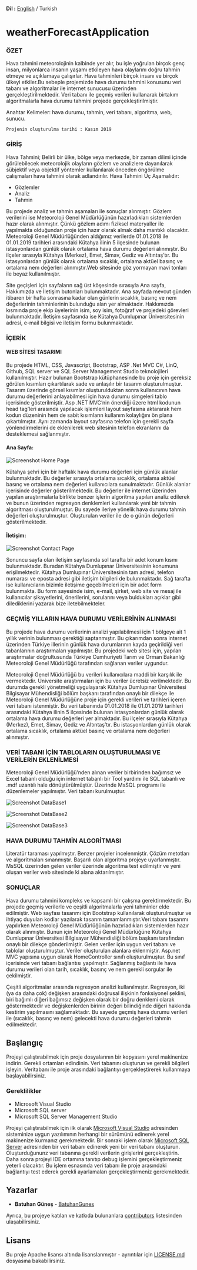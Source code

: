 **Dil :** [English](https://github.com/BatuhanGunes/weatherForecastApplication) / Turkish

# weatherForecastApplication

### ÖZET

Hava tahmini meteorolojinin kalbinde yer alır, bu işle yoğrulan birçok genç insan, milyonlarca insanın yaşamı etkileyen hava olaylarını doğru tahmin etmeye ve açıklamaya çalışırlar. Hava tahminleri birçok insanı ve birçok ülkeyi etkiler.Bu sebeple projemizde hava durumu tahmini konusunu veri tabanı ve algoritmalar ile internet sunucusu üzerinden gerçekleştirilmektedir. Veri tabanı ile geçmiş verileri kullanarak birtakım algoritmalarla hava durumu tahmini projede gerçekleştirilmiştir.

Anahtar Kelimeler: hava durumu, tahmin, veri tabanı, algoritma, web, sunucu.

```
Projenin oluşturulma tarihi : Kasım 2019
```

### GİRİŞ

Hava Tahmini; Belirli bir ülke, bölge veya merkezde, bir zaman dilimi içinde görülebilecek meteorolojik olayların gözlem ve analizlere dayanılarak sübjektif veya objektif yöntemler kullanılarak önceden öngörülme çalışmaları hava tahmini olarak adlandırılır.
Hava Tahmini Üç Aşamalıdır:

-	Gözlemler
-	Analiz
-	Tahmin

Bu projede analiz ve tahmin aşamaları ile sonuçlar alınmıştır. Gözlem verilerini ise Meteoroloji Genel Müdürlüğünün hazırladıkları sistemlerden hazır olarak alınmıştır. Çünkü gözlem adımı fiziksel materyaller ile yapılmakta olduğundan proje için hazır olarak almak daha mantıklı olacaktır. Meteoroloji Genel Müdürlüğünden aldığımız verilerde 01.01.2018 ile 01.01.2019 tarihleri arasındaki Kütahya ilinin 5 ilçesinde bulunan istasyonlardan günlük olarak ortalama hava durumu değerleri alınmıştır. Bu ilçeler sırasıyla Kütahya (Merkez), Emet, Simav, Gediz ve Altıntaş’tır. Bu istasyonlardan günlük olarak ortalama sıcaklık, ortalama aktüel basınç ve ortalama nem değerleri alınmıştır.Web sitesinde göz yormayan mavi tonları ile beyaz kullanılmıştır. 

Site geçişleri için sayfaların sağ üst köşesinde sırasıyla Ana sayfa, Hakkımızda ve İletişim butonları bulunmaktadır. Ana sayfada mevcut günden itibaren bir hafta sonrasına kadar olan günlerin sıcaklık, basınç ve nem değerlerinin tahminlerinin bulunduğu alan yer almaktadır. Hakkımızda kısmında proje ekip üyelerinin isim, soy isim, fotoğraf ve projedeki görevleri bulunmaktadır. İletişim sayfasında ise Kütahya Dumlupınar Üniversitesinin adresi, e-mail bilgisi ve iletişim formu bulunmaktadır.

### İÇERİK
#### WEB SİTESİ TASARIMI 

Bu projede HTML, CSS, Javascript, Bootstrap, ASP .Net MVC C#, LinQ, Github, SQL server ve SQL Server Management Studio teknolojileri kullanılmıştır. Hazır bulunan Bootstrap kütüphanesinde bu proje için gereksiz görülen kısımları çıkartılarak sade ve anlaşılır bir tasarım oluşturulmuştur. Tasarım üzerinde görsel kısımlar oluşturulduktan sonra kullanıcının hava durumu değerlerini anlayabilmesi için hava durumu simgeleri tablo içerisinde gösterilmiştir. Asp .NET MVC’nin önerdiği üzere html kodunun head tag’leri arasında yapılacak işlemleri layout sayfasına aktararak hem kodun düzeninin hem de sabit kısımların kullanım kolaylığını ön plana çıkartılmıştır. Aynı zamanda layout sayfasına telefon için gerekli sayfa yönlendirmelerini de eklenilerek web sitesinin telefon ekranlarını da desteklemesi sağlanmıştır.

#### Ana Sayfa:

![Screenshot Home Page](https://github.com/BatuhanGunes/weatherForecastApplication/blob/master/Screenshots/Homepage.png)

Kütahya şehri için bir haftalık hava durumu değerleri için günlük alanlar bulunmaktadır. Bu değerler sırasıyla ortalama sıcaklık, ortalama aktüel basınç ve ortalama nem değerleri kullanıcılara sunulmaktadır. Günlük alanlar içerisinde değerler gösterilmektedir.  Bu değerler ile internet üzerinden yapılan araştırmalarla birlikte benzer işlerin algoritma yapıları analiz edilerek ve bunun üzerinden regresyon denklemleri kullanılarak yeni bir tahmin algoritması oluşturulmuştur. Bu sayede ileriye yönelik hava durumu tahmin değerleri oluşturulmuştur. Oluşturulan veriler ile de o günün değerleri gösterilmektedir.

#### İletişim:

![Screenshot Contact Page](https://github.com/BatuhanGunes/weatherForecastApplication/blob/master/Screenshots/ContactPage.png)

Sonuncu sayfa olan iletişim sayfasında sol tarafta bir adet konum kısmı bulunmaktadır. Buradan Kütahya Dumlupınar Üniversitesinin konumuna erişilmektedir. Kütahya Dumlupınar Üniversitesinin tam adresi, telefon numarası ve eposta adresi gibi iletişim bilgileri de bulunmaktadır. Sağ tarafta ise kullanıcıların bizimle iletişime geçebilmeleri için bir adet form bulunmakta. Bu form sayesinde isim, e-mail, şirket, web site ve mesaj ile kullanıcılar şikayetlerini, önerilerini, sorularını veya buldukları açıklar gibi dilediklerini yazarak bize iletebilmekteler.


### GEÇMİŞ YILLARIN HAVA DURUMU VERİLERİNİN ALINMASI

Bu projede hava durumu verilerinin analizi yapılabilmesi için 1 bölgeye ait 1 yıllık verinin bulunması gerektiği saptanmıştır. Bu çıkarımdan sonra internet üzerinden Türkiye illerinin günlük hava durumlarının kayda geçirildiği veri tabanlarının araştırmaları yapılmıştır. Bu projedeki web sitesi için, yapılan araştırmalar doğrultusunda Türkiye Cumhuriyeti Tarım ve Orman Bakanlığı Meteoroloji Genel Müdürlüğü tarafından sağlanan veriler uygundur.

Meteoroloji Genel Müdürlüğü bu verileri kullanıcılara maddi bir karşılık ile vermektedir. Üniversite araştırmaları için bu veriler ücretsiz verilmektedir. Bu durumda gerekli yönetmeliği uygulayarak Kütahya Dumlupınar Üniversitesi Bilgisayar Mühendisliği bölüm başkanı tarafından onaylı bir dilekçe ile Meteoroloji Genel Müdürlüğüne proje için gerekli verileri ve tarihleri içeren veri tabanı istenmiştir. Bu veri tabanında 01.01.2018 ile 01.01.2019 tarihleri arasındaki Kütahya ilinin 5 ilçesinde bulunan istasyonlardan günlük olarak ortalama hava durumu değerleri yer almaktadır. Bu ilçeler sırasıyla Kütahya (Merkez), Emet, Simav, Gediz ve Altıntaş’tır. Bu istasyonlardan günlük olarak ortalama sıcaklık, ortalama aktüel basınç ve ortalama nem değerleri alınmıştır.

### VERİ TABANI İÇİN TABLOLARIN OLUŞTURULMASI VE VERİLERİN EKLENİLMESİ

Meteoroloji Genel Müdürlüğü’nden alınan veriler birbirinden bağımsız ve Excel tabanlı olduğu için internet tabanlı bir Tool yardımı ile SQL tabanlı ve .mdf uzantılı hale dönüştürülmüştür. Üzerinde MsSQL programı ile düzenlemeler yapılmıştır. Veri tabanı kurulmuştur.

![Screenshot DataBase1](https://github.com/BatuhanGunes/weatherForecastApplication/blob/master/Screenshots/Database0.png)

![Screenshot DataBase2](https://github.com/BatuhanGunes/weatherForecastApplication/blob/master/Screenshots/Database.png)

![Screenshot DataBase3](https://github.com/BatuhanGunes/weatherForecastApplication/blob/master/Screenshots/Database2.png)

### HAVA DURUMU TAHMİN ALGORİTMASI

Literatür taraması yapılmıştır. Benzer projeler incelenmiştir. Çözüm metotları ve algoritmaları sınanmıştır. Başarılı olan algoritma projeye uyarlanmıştır. MsSQL üzerinden gelen veriler üzerinde algoritma test edilmiştir ve yeni oluşan veriler web sitesinde ki alana aktarılmıştır.

### SONUÇLAR

Hava durumu tahmini kompleks ve kapsamlı bir çalışma gerektirmektedir. Bu projede geçmiş verilerle ve çeşitli algoritmalarla yeni tahminler elde edilmiştir. Web sayfası tasarımı için Bootstrap kullanılarak oluşturulmuştur ve ihtiyaç duyulan kodlar yazılarak tasarım tamamlanmıştır.Veri tabanı tasarımı yapılırken Meteoroloji Genel Müdürlüğünün hazırladıkları sistemlerden hazır olarak alınmıştır. Bunun için Meteoroloji Genel Müdürlüğüne Kütahya Dumlupınar Üniversitesi Bilgisayar Mühendisliği bölüm başkanı tarafından onaylı bir dilekçe gönderilmiştir. Gelen veriler için uygun veri tabanı ve tablolar oluşturulmuştur. Veriler oluşturulan alanlara eklenmiştir. Asp.net MVC yapısına uygun olarak HomeController sınıfı oluşturulmuştur. Bu sınıf içerisinde veri tabanı bağlantısı yapılmıştır. Sağlanmış bağlantı ile hava durumu verileri olan tarih, sıcaklık, basınç ve nem gerekli sorgular ile çekilmiştir.

Çeşitli algoritmalar arasında regresyon analizi kullanılmıştır. Regresyon, iki (ya da daha çok) değişken arasındaki doğrusal ilişkinin fonksiyonel şeklini, biri bağımlı diğeri bağımsız değişken olarak bir doğru denklemi olarak göstermektedir ve değişkenlerden birinin değeri bilindiğinde diğeri hakkında kestirim yapılmasını sağlamaktadır. Bu sayede geçmiş hava durumu verileri ile (sıcaklık, basınç ve nem) gelecekti hava durumu değerleri tahmin edilmektedir.

## Başlangıç

Projeyi çalıştırabilmek için proje dosyalarının bir kopyasını yerel makinenize indirin. Gerekli ortamları edindinin. Veri tabanını oluşturun ve gerekli bilgileri işleyin. Veritabanı ile proje arasındaki bağlantıyı gerçekleştirerek kullanmaya başlayabilirsiniz.

### Gereklilikler

- Microsoft Visual Studio
- Microsoft SQL server
- Microsoft SQL Server Management Studio

Projeyi çalıştırabilmek için ilk olarak [Microsoft Visual Studio](https://visualstudio.microsoft.com/) adresinden sisteminize uygun yazılımının herhangi bir sürümünü edinerek yerel makinenize kurmanız gerekmektedir. Bir sonraki işlem olarak [Microsoft SQL Server](https://www.microsoft.com/tr-tr/sql-server/sql-server-2019) adresinden bir veri tabanı edinerek yeni bir veri tabanı oluşturun. Oluşturduğununz veri tabanına gerekli verilerin girişlerini gerçekleştirin. Daha sonra projeyi IDE ortamına tanıtıp debug işlemini gerçekleştirmeniz yeterli olacaktır. Bu işlem esnasında veri tabanı ile proje arasındaki bağlantıyı test ederek gerekli ayarlamaları gerçekleştirmeniz gerekmektedir.

## Yazarlar

* **Batuhan Güneş**  - [BatuhanGunes](https://github.com/BatuhanGunes)

Ayrıca, bu projeye katılan ve katkıda bulunanlara [contributors](https://github.com/BatuhanGunes/weatherForecastApplication/graphs/contributors) listesinden ulaşabilirsiniz.

## Lisans

Bu proje Apache lisansı altında lisanslanmıştır - ayrıntılar için [LICENSE.md](https://github.com/BatuhanGunes/weatherForecastApplication/blob/master/LICENSE) dosyasına bakabilirsiniz.
